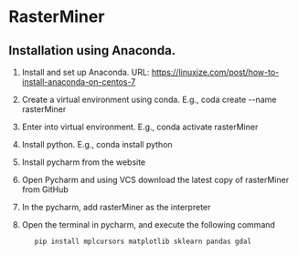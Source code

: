 # RasterMiner

## Installation using Anaconda.

1. Install and set up Anaconda. URL:   https://linuxize.com/post/how-to-install-anaconda-on-centos-7
2. Create a virtual environment using conda. E.g., coda create --name rasterMiner
3. Enter into virtual environment.  E.g., conda activate rasterMiner
4. Install python.   E.g., conda install python
5. Install pycharm from the website
6. Open Pycharm and using VCS download the latest copy of rasterMiner from GitHub
7. In the pycharm, add rasterMiner as the interpreter
8. Open the terminal in pycharm, and execute the following command

          pip install mplcursors matplotlib sklearn pandas gdal
          
